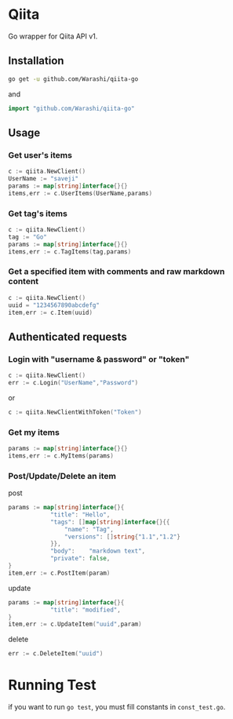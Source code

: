 # Qiita

Go wrapper for Qiita API v1.

## Installation

```sh
go get -u github.com/Warashi/qiita-go
```
and
```go
import "github.com/Warashi/qiita-go"
```


## Usage

### Get user's items
```go
c := qiita.NewClient()
UserName := "saveji"
params := map[string]interface{}{}
items,err := c.UserItems(UserName,params)
```

### Get tag's items
```go
c := qiita.NewClient()
tag := "Go"
params := map[string]interface{}{}
items,err := c.TagItems(tag,params)
```

### Get a specified item with comments and raw markdown content
```go
c := qiita.NewClient()
uuid = "1234567890abcdefg"
item,err := c.Item(uuid)
```


## Authenticated requests

### Login with "username & password" or "token"
```go
c := qiita.NewClient()
err := c.Login("UserName","Password")
```
or
```go
c := qiita.NewClientWithToken("Token")
```

### Get my items
```go
params := map[string]interface{}{}
items,err := c.MyItems(params)
```

### Post/Update/Delete an item
post
```go
params := map[string]interface{}{
			"title": "Hello",
			"tags": []map[string]interface{}{{
				"name": "Tag",
                "versions": []string{"1.1","1.2"}
			}},
			"body":    "markdown text",
			"private": false,
}
item,err := c.PostItem(param)
```
update
```go
params := map[string]interface{}{
			"title": "modified",
}
item,err := c.UpdateItem("uuid",param)
```
delete
```go
err := c.DeleteItem("uuid")
```

# Running Test
if you want to run `go test`, you must fill constants in `const_test.go`.
